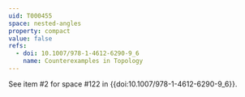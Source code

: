 ```yaml
---
uid: T000455
space: nested-angles
property: compact
value: false
refs:
  - doi: 10.1007/978-1-4612-6290-9_6
    name: Counterexamples in Topology
---
```

See item #2 for space #122 in {{doi:10.1007/978-1-4612-6290-9_6}}.
